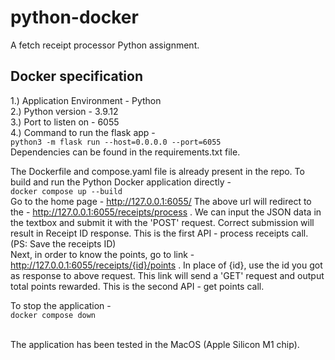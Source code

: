 # python-docker

A fetch receipt processor Python assignment.

## Docker specification
1.) Application Environment - Python <br />
2.) Python version - 3.9.12 <br />
3.) Port to listen on -  6055 <br />
4.) Command to run the flask app - <br /> ```python3 -m flask run --host=0.0.0.0 --port=6055```
<br />
Dependencies can be found in the requirements.txt file.

The Dockerfile and compose.yaml file is already present in the repo. To build and run the Python Docker application directly - <br />
```docker compose up --build``` <br />
Go to the home page - http://127.0.0.1:6055/ 
The above url will redirect to the - http://127.0.0.1:6055/receipts/process . We can input the JSON data in the textbox and submit it with the 'POST' request. Correct submission will result in Receipt ID response. This is the first API - process receipts call. (PS:  Save the receipts ID) <br />
Next, in order to know the points, go to link - http://127.0.0.1:6055/receipts/{id}/points . In place of {id}, use the id you got as response to above request. This link will send a 'GET' request and output total points rewarded. This is the second API - get points call. <br />

To stop the application - <br />
```docker compose down```



<br />
The application has been tested in the MacOS (Apple Silicon M1 chip). 
